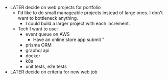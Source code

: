 - LATER decide on web projects for portfolio
	- I'd like to do small manageable projects instead of large ones. I don't want to bottleneck anything.
		- I could build a larger project with each increment.
	- Tech I want to use:
		- event queue on AWS
			- Have an online store app submit "
		- prisma ORM
		- graphql api
		- docker
		- k8s
		- unit tests, e2e tests
- LATER decide on criteria for new web job
